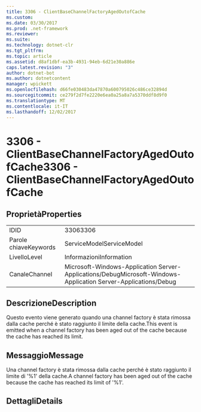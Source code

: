 ```yaml
---
title: 3306 - ClientBaseChannelFactoryAgedOutofCache
ms.custom: 
ms.date: 03/30/2017
ms.prod: .net-framework
ms.reviewer: 
ms.suite: 
ms.technology: dotnet-clr
ms.tgt_pltfrm: 
ms.topic: article
ms.assetid: d8af1dbf-ea3b-4931-94eb-6d21e30a886e
caps.latest.revision: "3"
author: dotnet-bot
ms.author: dotnetcontent
manager: wpickett
ms.openlocfilehash: d66fe030483da47870a600795026c486ce32894d
ms.sourcegitcommit: ce279f2d7fe2220e6ea0a25a8a7a5370ddf8d9f0
ms.translationtype: MT
ms.contentlocale: it-IT
ms.lasthandoff: 12/02/2017
---
```

# <a name="3306---clientbasechannelfactoryagedoutofcache"></a><span data-ttu-id="f72cf-102">3306 - ClientBaseChannelFactoryAgedOutofCache</span><span class="sxs-lookup"><span data-stu-id="f72cf-102">3306 - ClientBaseChannelFactoryAgedOutofCache</span></span>
## <a name="properties"></a><span data-ttu-id="f72cf-103">Proprietà</span><span class="sxs-lookup"><span data-stu-id="f72cf-103">Properties</span></span>  
  
|||  
|-|-|  
|<span data-ttu-id="f72cf-104">ID</span><span class="sxs-lookup"><span data-stu-id="f72cf-104">ID</span></span>|<span data-ttu-id="f72cf-105">3306</span><span class="sxs-lookup"><span data-stu-id="f72cf-105">3306</span></span>|  
|<span data-ttu-id="f72cf-106">Parole chiave</span><span class="sxs-lookup"><span data-stu-id="f72cf-106">Keywords</span></span>|<span data-ttu-id="f72cf-107">ServiceModel</span><span class="sxs-lookup"><span data-stu-id="f72cf-107">ServiceModel</span></span>|  
|<span data-ttu-id="f72cf-108">Livello</span><span class="sxs-lookup"><span data-stu-id="f72cf-108">Level</span></span>|<span data-ttu-id="f72cf-109">Informazioni</span><span class="sxs-lookup"><span data-stu-id="f72cf-109">Information</span></span>|  
|<span data-ttu-id="f72cf-110">Canale</span><span class="sxs-lookup"><span data-stu-id="f72cf-110">Channel</span></span>|<span data-ttu-id="f72cf-111">Microsoft-Windows-Application Server-Applications/Debug</span><span class="sxs-lookup"><span data-stu-id="f72cf-111">Microsoft-Windows-Application Server-Applications/Debug</span></span>|  
  
## <a name="description"></a><span data-ttu-id="f72cf-112">Descrizione</span><span class="sxs-lookup"><span data-stu-id="f72cf-112">Description</span></span>  
 <span data-ttu-id="f72cf-113">Questo evento viene generato quando una channel factory è stata rimossa dalla cache perché è stato raggiunto il limite della cache.</span><span class="sxs-lookup"><span data-stu-id="f72cf-113">This event is emitted when a channel factory has been aged out of the cache because the cache has reached its limit.</span></span>  
  
## <a name="message"></a><span data-ttu-id="f72cf-114">Messaggio</span><span class="sxs-lookup"><span data-stu-id="f72cf-114">Message</span></span>  
 <span data-ttu-id="f72cf-115">Una channel factory è stata rimossa dalla cache perché è stato raggiunto il limite di '%1' della cache.</span><span class="sxs-lookup"><span data-stu-id="f72cf-115">A channel factory has been aged out of the cache because the cache has reached its limit of '%1'.</span></span>  
  
## <a name="details"></a><span data-ttu-id="f72cf-116">Dettagli</span><span class="sxs-lookup"><span data-stu-id="f72cf-116">Details</span></span>

